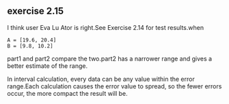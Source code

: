 ## exercise 2.15

I think user Eva Lu Ator is right.See Exercise 2.14 for test results.when

```
A = [19.6, 20.4]
B = [9.8, 10.2]
```

part1 and part2 compare the two.part2 has a narrower range and gives a better estimate of the range.

In interval calculation, every data can be any value within the error range.Each calculation causes the error value to spread, so the fewer errors occur, the more compact the result will be.
